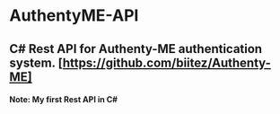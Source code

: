 # AuthentyME-API
## C# Rest API for Authenty-ME authentication system. [https://github.com/biitez/Authenty-ME]
#### Note: My first Rest API in C#
